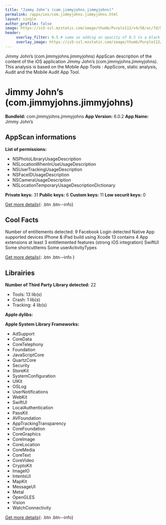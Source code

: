 ```yaml
---
title: "Jimmy John’s (com.jimmyjohns.jimmyjohns)"
permalink: /apps/ios/com.jimmyjohns.jimmyjohns.html
layout: single
author_profile: false
image: https://is5-ssl.mzstatic.com/image/thumb/Purple112/v4/58/ac/7d/58ac7da1-7e88-f43f-e1c4-393e60430e9d/AppIcon-0-1x_U007emarketing-0-7-0-sRGB-85-220.png/512x512bb.jpg
header: 
     overlay_filter: 0.5 # same as adding an opacity of 0.5 to a black background
     overlay_image: https://is5-ssl.mzstatic.com/image/thumb/Purple112/v4/58/ac/7d/58ac7da1-7e88-f43f-e1c4-393e60430e9d/AppIcon-0-1x_U007emarketing-0-7-0-sRGB-85-220.png/512x512bb.jpg
---
```

Jimmy John’s (com.jimmyjohns.jimmyjohns) AppScan description of the content of the iOS application Jimmy John’s (com.jimmyjohns.jimmyjohns). This analysis is based on the Mobile App Tools : AppScore, static analysis, Audit and the Mobile Audit App Tool.

# Jimmy John’s (com.jimmyjohns.jimmyjohns)

**BundleId:** com.jimmyjohns.jimmyjohns
**App Version:** 6.0.2
**App Name:** Jimmy John’s


## AppScan informations 

**List of permissions:** 
- NSPhotoLibraryUsageDescription
- NSLocationWhenInUseUsageDescription
- NSUserTrackingUsageDescription
- NSFaceIDUsageDescription
- NSCameraUsageDescription
- NSLocationTemporaryUsageDescriptionDictionary
  
  
**Private keys:** 31
**Public keys:** 6
**Custom keys:** 11
**Low securit keys:** 0
  
[Get more details](/pricing.html){: .btn .btn--info}

## Cool Facts

Number of entitlements detected: 9
Facebook Login detected
Native App
supported devices iPhone & iPad
build using Xcode 13
contains 4 App extensions
at least 3 entitlemented features (strong iOS integration)
SwiftUI
Some shortcutItems 
Some userActivityTypes
  
[Get more details](/pricing.html){: .btn .btn--info }

## Librairies 
**Number of Third Party Library detected:** 22
- Tools: 13 lib(s)
- Crash: 1 lib(s)
- Tracking: 4 lib(s)


**Apple dylibs:**


**Apple System Library Frameworks:**
- AdSupport
- CoreData
- CoreTelephony
- Foundation
- JavaScriptCore
- QuartzCore
- Security
- StoreKit
- SystemConfiguration
- UIKit
- OSLog
- UserNotifications
- WebKit
- SwiftUI
- LocalAuthentication
- PassKit
- AVFoundation
- AppTrackingTransparency
- CoreFoundation
- CoreGraphics
- CoreImage
- CoreLocation
- CoreMedia
- CoreText
- CoreVideo
- CryptoKit
- ImageIO
- IntentsUI
- MapKit
- MessageUI
- Metal
- OpenGLES
- Vision
- WatchConnectivity


  
[Get more details](/pricing.html){: .btn .btn--info}

